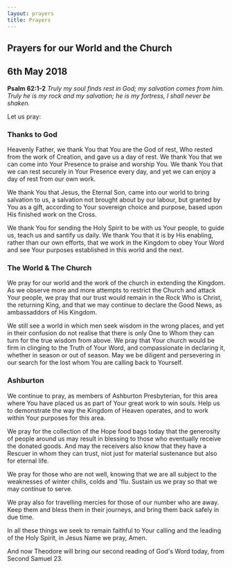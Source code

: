 ```yaml
---
layout: prayers
title: Prayers
---
```

## Prayers for our World and the Church 

## 6th May 2018

__Psalm 62:1-2__ 
_Truly my soul finds rest in God; my salvation comes from him.
Truly he is my rock and my salvation; he is my fortress, I shall never be shaken._


Let us pray:

### Thanks to God
Heavenly Father, we thank You that You are the God of rest, Who rested from the work of Creation, and gave us a day of rest. We thank You that we can come into Your Presence to praise and worship You. We thank You that we can rest securely in Your Presence every day, and yet we can enjoy a day of rest from our own work. 

We thank You that Jesus, the Eternal Son, came into our world to bring salvation to us, a salvation not brought about by our labour, but granted by You as a gift, according to Your sovereign choice and purpose, based upon His finished work on the Cross.

We thank You for sending the Holy Spirit to be with us Your people, to guide us, teach us and santify us daily. We thank You that it is by His enabling, rather than our own efforts, that we work in the Kingdom to obey Your Word and see Your purposes established in this world and the next.   

### The World & The Church
We pray for our world and the work of the church in extending the Kingdom. As we observe more and more attempts to restrict the Church and attack Your people, we pray that our trust would remain in the Rock Who is Christ, the returning King, and that we may continue to declare the Good News, as ambassaddors of His Kingdom.

We still see a world in which men seek wisdom in the wrong places, and yet in their confusion do not realise that there is only One to Whom they can turn for the true wisdom from above. We pray that Your church would be firm in clinging to the Truth of Your Word, and compassionate in declaring it, whether in season or out of season. May we be diligent and persevering in our search for the lost whom You are calling back to Yourself.

### Ashburton
We continue to pray, as members of Ashburton Presbyterian, for this area where You have placed us as part of Your great work to win souls. Help us to demonstrate the way the Kingdom of Heaven operates, and to work within Your purposes for this area.

We pray for the collection of the Hope food bags today that the generosity of people around us may result in blessing to those who eventually receive the donated goods. And may the receivers also know that they have a Rescuer in whom they can trust, niot just for material sustenance but also for eternal life.

We pray for those who are not well, knowing that we are all subject to the weaknesses of winter chills, colds and 'flu. Sustain us we pray so that we may continue to serve. 

We pray also for travelling mercies for those of our number who are away. Keep them and bless them in their journeys, and bring them back safely in due time. 

In all these things we seek to remain faithful to Your calling and the leading of the Holy Spirit, in Jesus Name we pray, Amen.

And now Theodore will bring our second reading of God's Word today, from Second Samuel 23.

